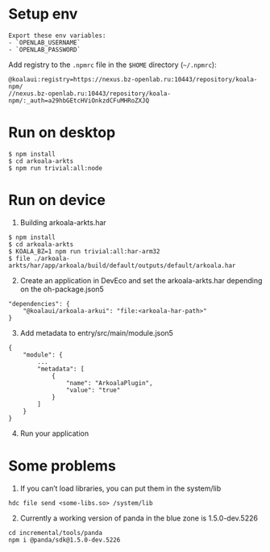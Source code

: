 # Setup env
```
Export these env variables:
- `OPENLAB_USERNAME`
- `OPENLAB_PASSWORD`
```
Add registry to the `.npmrc` file in the `$HOME` directory (`~/.npmrc`):
```text
@koalaui:registry=https://nexus.bz-openlab.ru:10443/repository/koala-npm/
//nexus.bz-openlab.ru:10443/repository/koala-npm/:_auth=a29hbGEtcHViOnkzdCFuMHRoZXJQ
```
# Run on desktop

```
$ npm install
$ cd arkoala-arkts
$ npm run trivial:all:node
```
# Run on device
1. Building arkoala-arkts.har

```
$ npm install
$ cd arkoala-arkts
$ KOALA_BZ=1 npm run trivial:all:har-arm32
$ file ./arkoala-arkts/har/app/arkoala/build/default/outputs/default/arkoala.har
```
2. Сreate an application in DevEco and set the arkoala-arkts.har depending on the oh-package.json5
```
"dependencies": {
    "@koalaui/arkoala-arkui": "file:<arkoala-har-path>"
}
```
3. Add metadata to entry/src/main/module.json5
```
{
    "module": {
        ...
        "metadata": [
            {
                "name": "ArkoalaPlugin",
                "value": "true"
            }
        ]
    }
}
```
4. Run your application

# Some problems
1. If you can’t load libraries, you can put them in the system/lib
```
hdc file send <some-libs.so> /system/lib
```
2. Currently a working version of panda in the blue zone is 1.5.0-dev.5226
```
cd incremental/tools/panda
npm i @panda/sdk@1.5.0-dev.5226
```